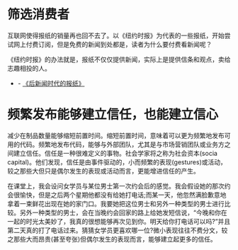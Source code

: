 # 筛选消费者

互联网使得报纸的销量再也回不去了。以《纽约时报》为代表的一些报纸，开始尝试网上付费订阅，但是免费的新闻到处都是，读者为什么要付费看新闻呢？

《纽约时报》的办法就是，报纸不仅仅提供新闻，实际上是提供信条和观点，卖给志趣相投的人。

- - [《后新闻时代的报纸》](https://www.city-journal.org/journalism-advocacy-over-reporting)

# 频繁发布能够建立信任，也能建立信心


​		减少在制品数量能够缩短前置时间。缩短前置时间，意味着可以更为频繁地发布可用的代码。频繁地发布代码，能够与外部团队，尤其是与市场营销团队或业务方之间建立信任。信任是一种很难定义的事物。社会学家将之称为社会资本(socia capital)。他们发现，信任是由事件驱动的，小而频繁的表现(gestures)或活动，较之那些大但只是偶尔发生的表现或活动而言，更能增进信任的产生。

​		在课堂上，我会设问女学员与某位男士第一次约会后的感觉。我会假设她的那次约会很愉快，但是之后两个星期他都没有给她打电话;而某一天，他忽然满脸歉意地拿着一束鲜花出现在她的家门口。我要她把这位男士和另外一种类型的男士进行比较。另外一种类型的男士，会在当晚约会回家的路上给她发短信说，“今晚和你在一起的时光太美妙了，我真的很想能够再次见到你。明天给你打电话可以吗?”并且第二天真的打了电话过来。猜猜女学员更喜欢哪一位?微小表现往往不费分文，较之那些大而昂贵(甚至夸张)但偶尔发生的表现而言，能够建立起更多的信任。
